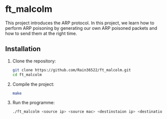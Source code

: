 # ft_malcolm

This project introduces the ARP protocol. In this project, we learn how to perform ARP poisoning by generating our own ARP poisoned packets and how to send them at the right time.

## Installation

1. Clone the repository:
   ```bash
   git clone https://github.com/Rain36522/ft_malcolm.git
   cd ft_malcolm
   ```
2. Compile the project:
   ```bash
   make
   ```
3. Run the programme:
   ```bash
   ./ft_malcolm <source ip> <source mac> <destinstaion ip> <destination address>
   ```




